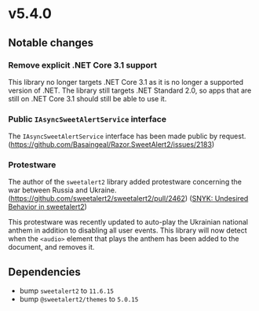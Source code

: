 ﻿# v5.4.0

## Notable changes

### Remove explicit .NET Core 3.1 support

This library no longer targets .NET Core 3.1 as it is no longer a supported version of .NET. The library still targets .NET Standard 2.0, so apps that are still on .NET Core 3.1 should still be able to use it.

### Public `IAsyncSweetAlertService` interface

The `IAsyncSweetAlertService` interface has been made public by request. (https://github.com/Basaingeal/Razor.SweetAlert2/issues/2183)

### Protestware

The author of the `sweetalert2` library added protestware concerning the war between Russia and Ukraine. (https://github.com/sweetalert2/sweetalert2/pull/2462) ([SNYK: Undesired Behavior in sweetalert2](https://security.snyk.io/vuln/SNYK-JS-SWEETALERT2-2774674))

This protestware was recently updated to auto-play the Ukrainian national anthem in addition to disabling all user events. This library will now detect when the `<audio>` element that plays the anthem has been added to the document, and removes it.
  
## Dependencies

- bump `sweetalert2` to `11.6.15`
- bump `@sweetalert2/themes` to `5.0.15`

